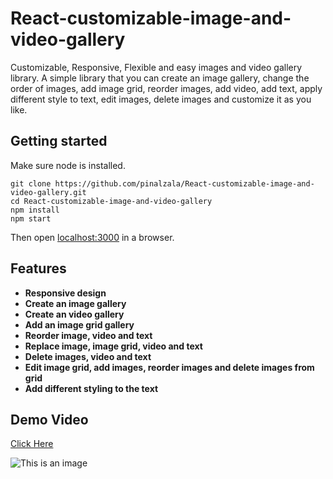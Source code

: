 # React-customizable-image-and-video-gallery
Customizable, Responsive, Flexible and easy images and video gallery library. A simple library that you can create an image gallery, change the order of images, add image grid, reorder images, add video, add text, apply different style to text,  edit images, delete images and customize it as you like.




## Getting started

Make sure node is installed.

```
git clone https://github.com/pinalzala/React-customizable-image-and-video-gallery.git
cd React-customizable-image-and-video-gallery
npm install
npm start
```
Then open [localhost:3000](http://localhost:3000/) in a browser.

## Features

 - **Responsive design**
 - **Create an image gallery**
 - **Create an video gallery**
 - **Add an image grid gallery**
 - **Reorder image, video and text**
 - **Replace image, image grid, video and text**
 - **Delete images, video and text**
 - **Edit image grid, add images, reorder images and delete images from grid**
 - **Add different styling to the text**

## Demo Video

[Click Here](https://vginfotec.com/upload/react.gif)


![This is an image](https://vginfotec.com/upload/react_js.png)
